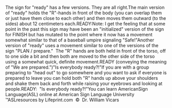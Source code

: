 The sign for "ready" has a few versions. They are all 
			right.The main version of "ready" holds the "R"-hands in front of the body 
			(you can overlap them or just have them close to each other) and 
			then moves them outward (to the sides) about 12 centimeters each.READY:Note: I get the feeling that at some point in the past this sign may have 
	been an "initialized" version of the sign for FINISH but has mutated to the 
	point where it now has a movement somewhat similar to that of a baseball 
	umpire signaling "Safe!"Another version of "ready" uses a movement similar to one of the versions of 
	the sign "PLAN / prepare."  The "R" hands are both held in front of the 
	torso, off to one side a bit and then both are moved to the other side of 
	the torso using a somewhat quick, definite movement.READY (conveying the meaning of "We are prepared.")"Is everybody ready?!"If you are with a group preparing to "head out" to go somewhere and you want 
	to ask if everyone is prepared to leave you can hold both "R" hands up above 
	your shoulders and shake them back and forth while raising your eyebrows and 
	looking at people.READY:  "Is everybody ready?!"You can learn 
		AmericanSign 
		Language(ASL) online at American Sign Language University ™ASLresources by Lifeprint.com  ©  Dr. William Vicars